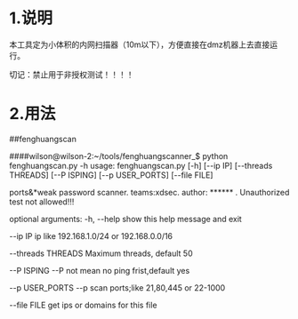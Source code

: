 
# 1.说明
本工具定为小体积的内网扫描器（10m以下），方便直接在dmz机器上去直接运行。

切记：禁止用于非授权测试！！！！





# 2.用法
##fenghuangscan

####wilson@wilson-2:~/tools/fenghuangscanner_$ python fenghuangscan.py -h
usage: fenghuangscan.py [-h] [--ip IP] [--threads THREADS] [--P ISPING]
                        [--p USER_PORTS] [--file FILE]

ports&*weak password scanner. teams:xdsec. author: ****** . Unauthorized test not allowed!!!

optional arguments:
  -h, --help         show this help message and exit
  
  --ip IP            ip like 192.168.1.0/24 or 192.168.0.0/16
  
  --threads THREADS  Maximum threads, default 50
  
  --P ISPING         --P not mean no ping frist,default yes
  
  --p USER_PORTS     --p scan ports;like 21,80,445 or 22-1000
  
  --file FILE        get ips or domains for this file
  


